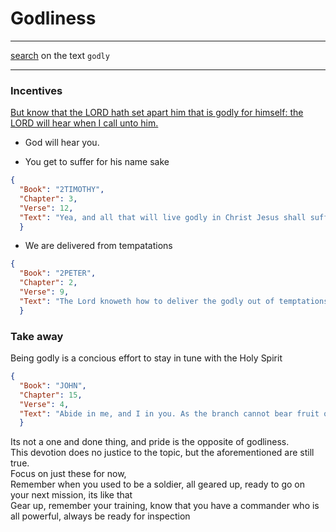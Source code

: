 # Godliness
---
[search](https://cdn.mintz5.com/801A6BD/linode/bible/search?n=31102&json=false&q=godly) on the text `godly`

---
### Incentives

[But know that the LORD hath set apart him that is godly for himself: the LORD will hear when I call unto him.](https://cdn.mintz5.com/801A6BD/linode/bible/PSALMS/4/3)

* God will hear you.

* You get to suffer for his name sake
```json
{
  "Book": "2TIMOTHY",
  "Chapter": 3,
  "Verse": 12,
  "Text": "Yea, and all that will live godly in Christ Jesus shall suffer persecution."
  }
```

* We are delivered from tempatations
```json
{
  "Book": "2PETER",
  "Chapter": 2,
  "Verse": 9,
  "Text": "The Lord knoweth how to deliver the godly out of temptations, and to reserve the unjust unto the day of judgment to be punished:"
  }
```

### Take away

Being godly is a concious effort to stay in tune with the Holy Spirit
```json
{
  "Book": "JOHN",
  "Chapter": 15,
  "Verse": 4,
  "Text": "Abide in me, and I in you. As the branch cannot bear fruit of itself, except it abide in the vine; no more can ye, except ye abide in me."
  }
```

Its not a one and done thing, and pride is the opposite of godliness.  
This devotion does no justice to the topic, but the aforementioned are still true.  
Focus on just these for now,  
Remember when you used to be a soldier, all geared up, ready to go on your next mission, its like that  
Gear up, remember your training, know that you have a commander who is all powerful, always be ready for inspection  
